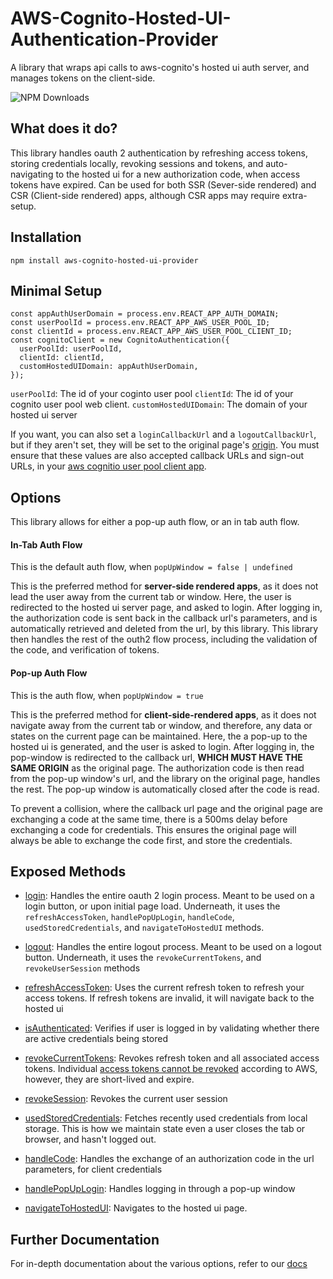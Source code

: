 # AWS-Cognito-Hosted-UI-Authentication-Provider
A library that wraps api calls to aws-cognito's hosted ui auth server, and manages tokens on the client-side.

![NPM Downloads](https://img.shields.io/npm/v/aws-cognito-hosted-ui-provider)

## What does it do?
This library handles oauth 2 authentication by refreshing access tokens, storing credentials locally, revoking sessions and tokens, and auto-navigating to the  hosted ui for a new authorization code, when access tokens have expired. Can be used for both SSR (Sever-side rendered) and CSR (Client-side rendered) apps, although CSR apps may require extra-setup.

## Installation
```
npm install aws-cognito-hosted-ui-provider
```
## Minimal Setup
```
const appAuthUserDomain = process.env.REACT_APP_AUTH_DOMAIN;
const userPoolId = process.env.REACT_APP_AWS_USER_POOL_ID;
const clientId = process.env.REACT_APP_AWS_USER_POOL_CLIENT_ID;
const cognitoClient = new CognitoAuthentication({
  userPoolId: userPoolId,
  clientId: clientId,
  customHostedUIDomain: appAuthUserDomain,
});
```
`userPoolId`: The id of your coginto user pool
`clientId`: The id of your cognito user pool web client.
`customHostedUIDomain`: The domain of your hosted ui server

If you want, you can also set a `loginCallbackUrl` and a `logoutCallbackUrl`, but if they aren't set, they will be set to the original page's [origin](https://developer.mozilla.org/en-US/docs/Web/API/Location/origin).
You must ensure that these values are also accepted callback URLs and sign-out URLs, in your [aws cognitio user pool client app](https://docs.aws.amazon.com/cognito/latest/developerguide/cognito-user-pools-app-integration.html?icmpid=docs_cognito_console_help_panel). 

## Options
This library allows for either a pop-up auth flow, or an in tab auth flow. 

#### In-Tab Auth Flow
This is the default auth flow, when `popUpWindow = false | undefined`

This is the preferred method for **server-side rendered apps**, as it does not lead the user away from the current tab or window. Here, the user is redirected to the hosted ui server page, and asked to login. After logging in, the authorization code is sent back in the callback url's parameters, and is automatically retrieved and deleted from the url, by this library. This library then handles the rest of the outh2 flow process, including the validation of the code, and verification of tokens. 

#### Pop-up Auth Flow
This is the auth flow, when `popUpWindow = true`

This is the preferred method for **client-side-rendered apps**, as it does not navigate away from the current tab or window, and therefore, any data or states on the current page can be maintained. Here, the a pop-up to the hosted ui is generated, and the user is asked to login. After logging in, the pop-window is redirected to the callback url, **WHICH MUST HAVE THE SAME ORIGIN** as the original page. The authorization code is then read from the pop-up window's url, and the library on the original page, handles the rest. The pop-up window is automatically closed after the code is read. 

To prevent a collision, where the callback url page and the original page are exchanging a code at the same time, there is a 500ms delay before exchanging a code for credentials. This ensures the original page will always be able to exchange the code first, and store the credentials. 

## Exposed Methods
- [login](CognitoAuthentication.md#login): Handles the entire oauth 2 login process. Meant to be used on a login button, or upon initial page load. Underneath, it uses the `refreshAccessToken`, `handlePopUpLogin`, `handleCode`, `usedStoredCredentials`, and `navigateToHostedUI` methods.

- [logout](CognitoAuthentication.md#logout): Handles the entire logout process. Meant to be used on a logout button. Underneath, it uses the `revokeCurrentTokens`, and `revokeUserSession` methods

- [refreshAccessToken](CognitoAuthentication.md#refreshaccesstoken): Uses the current refresh token to refresh your access tokens. If refresh tokens are invalid, it will navigate back to the hosted ui

- [isAuthenticated](CognitoAuthentication.md#isauthenticated): Verifies if user is logged in by validating whether there are active credentials being stored

- [revokeCurrentTokens](CognitoAuthentication.md#revokecurrenttokens): Revokes refresh token and all associated access tokens. Individual [access tokens cannot be revoked](https://repost.aws/questions/QU_k2wyQFMQPO3LhWaYZ4QCQ/how-can-i-revoke-tokens-created-through-cognito-oauth-token-url) according to AWS, however, they are short-lived and expire.

- [revokeSession](CognitoAuthentication.md#revokesession): Revokes the current user session

- [usedStoredCredentials](CognitoAuthentication.md#usedstoredcredentials): Fetches recently used credentials from local storage. This is how we maintain state even a user closes the tab or browser, and hasn't logged out.

- [handleCode](CognitoAuthentication.md#handlecode): Handles the exchange of an authorization code in the url parameters, for client credentials

- [handlePopUpLogin](CognitoAuthentication.md#handlepopuplogin): Handles logging in through a pop-up window

- [navigateToHostedUI](CognitoAuthentication.md#navigatetohostedui): Navigates to the hosted ui page. 


## Further Documentation

For in-depth documentation about the various options, refer to our [docs](./docs/README.md)
